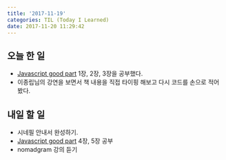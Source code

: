 ```yaml
---
title: '2017-11-19'
categories: TIL (Today I Learned)
date: 2017-11-20 11:29:42
---
```

## 오늘 한 일
  - [Javascript good part](http://shop.oreilly.com/product/9780596517748.do) 1장, 2장, 3장을 공부했다. 
  - 이종립님의 강연을 보면서 책 내용을 직접 타이핑 해보고 다시 코드를 손으로 적어봤다.



## 내일 할 일
  - 시네필 안내서 완성하기.
  - [Javascript good part](http://shop.oreilly.com/product/9780596517748.do) 4장, 5장 공부
  - nomadgram 강의 듣기 

